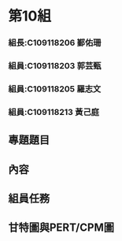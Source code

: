 # 第10組

### 組長:C109118206 鄞佑珊
### 組員:C109118203 郭芸甄
### 組員:C109118205 羅志文
### 組員:C109118213 黃己庭


## 專題題目

## 內容

## 組員任務

## 甘特圖與PERT/CPM圖

